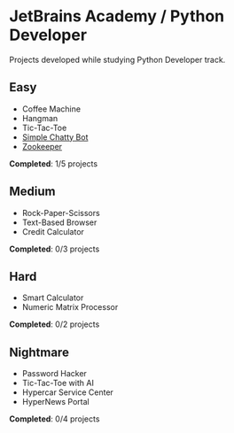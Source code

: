 # JetBrains Academy / Python Developer 
Projects developed while studying Python Developer track.

## Easy

- Coffee Machine
- Hangman
- Tic-Tac-Toe
- [Simple Chatty Bot](https://github.com/andrade-mms/jetbrains-python-developer/tree/master/Simple%20Chatty%20Bot)
- [Zookeeper](https://github.com/andrade-mms/jetbrains-python-developer/tree/master/Zookeeper)

**Completed**: 1/5 projects

## Medium

- Rock-Paper-Scissors
- Text-Based Browser
- Credit Calculator

**Completed**: 0/3 projects

## Hard

- Smart Calculator
- Numeric Matrix Processor

**Completed**: 0/2 projects

## Nightmare

- Password Hacker
- Tic-Tac-Toe with AI
- Hypercar Service Center
- HyperNews Portal

**Completed**: 0/4 projects

